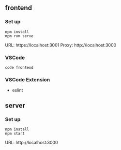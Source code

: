 ## frontend

### Set up

```
npm install
npm run serve
```

URL: https://localhost:3001
Proxy: http://localhost:3000

### VSCode

```
code frontend
```

### VSCode Extension
* eslint

## server

### Set up

```
npm install
npm start
```

URL: http://localhost:3000